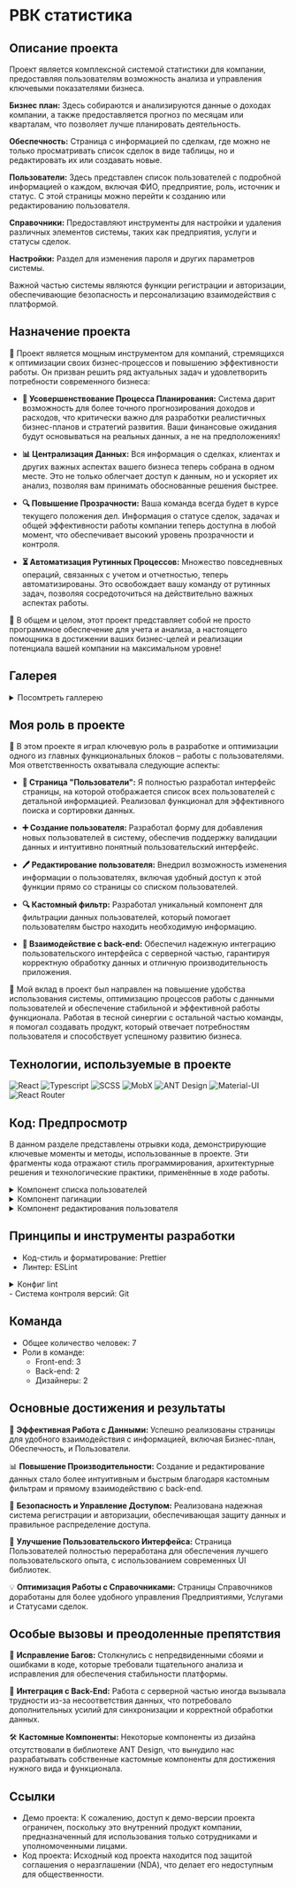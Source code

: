 # РВК статистика

## Описание проекта

Проект является комплексной системой статистики для компании, предоставляя пользователям возможность анализа и управления ключевыми показателями бизнеса.

**Бизнес план:** Здесь собираются и анализируются данные о доходах компании, а также предоставляется прогноз по месяцам или кварталам, что позволяет лучше планировать деятельность.

**Обеспечность:** Страница с информацией по сделкам, где можно не только просматривать список сделок в виде таблицы, но и редактировать их или создавать новые.

**Пользователи:** Здесь представлен список пользователей с подробной информацией о каждом, включая ФИО, предприятие, роль, источник и статус. С этой страницы можно перейти к созданию или редактированию пользователя.

**Справочники:** Предоставляют инструменты для настройки и удаления различных элементов системы, таких как предприятия, услуги и статусы сделок.

**Настройки:** Раздел для изменения пароля и других параметров системы.

Важной частью системы являются функции регистрации и авторизации, обеспечивающие безопасность и персонализацию взаимодействия с платформой.


## Назначение проекта

🚀 Проект является мощным инструментом для компаний, стремящихся к оптимизации своих бизнес-процессов и повышению эффективности работы. Он призван решить ряд актуальных задач и удовлетворить потребности современного бизнеса:

- **🎯 Усовершенствование Процесса Планирования:** Система дарит возможность для более точного прогнозирования доходов и расходов, что критически важно для разработки реалистичных бизнес-планов и стратегий развития. Ваши финансовые ожидания будут основываться на реальных данных, а не на предположениях!

- **📊 Централизация Данных:** Вся информация о сделках, клиентах и других важных аспектах вашего бизнеса теперь собрана в одном месте. Это не только облегчает доступ к данным, но и ускоряет их анализ, позволяя вам принимать обоснованные решения быстрее.

- **🔍 Повышение Прозрачности:** Ваша команда всегда будет в курсе текущего положения дел. Информация о статусе сделок, задачах и общей эффективности работы компании теперь доступна в любой момент, что обеспечивает высокий уровень прозрачности и контроля.

- **⏳ Автоматизация Рутинных Процессов:** Множество повседневных операций, связанных с учетом и отчетностью, теперь автоматизированы. Это освобождает вашу команду от рутинных задач, позволяя сосредоточиться на действительно важных аспектах работы.

🌟 В общем и целом, этот проект представляет собой не просто программное обеспечение для учета и анализа, а настоящего помощника в достижении ваших бизнес-целей и реализации потенциала вашей компании на максимальном уровне!


## Галерея

<details>
  <summary>Посомтреть галлерею</summary>

  ![Изображение 1](https://github.com/BrandonWF1/rvk-statistics/blob/main/screen%201.png)

</details>

## Моя роль в проекте

🔧 В этом проекте я играл ключевую роль в разработке и оптимизации одного из главных функциональных блоков – работы с пользователями. Моя ответственность охватывала следующие аспекты:

- **👤 Страница "Пользователи":** Я полностью разработал интерфейс страницы, на которой отображается список всех пользователей с детальной информацией. Реализовал функционал для эффективного поиска и сортировки данных.

- **➕ Создание пользователя:** Разработал форму для добавления новых пользователей в систему, обеспечив поддержку валидации данных и интуитивно понятный пользовательский интерфейс.

- **🖊 Редактирование пользователя:** Внедрил возможность изменения информации о пользователях, включая удобный доступ к этой функции прямо со страницы со списком пользователей.

- **🔍 Кастомный фильтр:** Разработал уникальный компонент для фильтрации данных пользователей, который помогает пользователям быстро находить необходимую информацию.

- **🔄 Взаимодействие с back-end:** Обеспечил надежную интеграцию пользовательского интерфейса с серверной частью, гарантируя корректную обработку данных и отличную производительность приложения.

🎯 Мой вклад в проект был направлен на повышение удобства использования системы, оптимизацию процессов работы с данными пользователей и обеспечение стабильной и эффективной работы функционала. Работая в тесной синергии с остальной частью команды, я помогал создавать продукт, который отвечает потребностям пользователя и способствует успешному развитию бизнеса.


## Технологии, используемые в проекте

![React](https://img.shields.io/badge/-React-61DAFB?logo=React&logoColor=white&style=for-the-badge)
![Typescript](https://img.shields.io/badge/-Typescript-3178C6?logo=Typescript&logoColor=white&style=for-the-badge)
![SCSS](https://img.shields.io/badge/-SCSS-CC6699?logo=SASS&logoColor=white&style=for-the-badge)
![MobX](https://img.shields.io/badge/-MobX-FF9955?logo=MobX&logoColor=white&style=for-the-badge)
![ANT Design](https://img.shields.io/badge/-ANT%20Design-0170FE?logo=Ant%20Design&logoColor=white&style=for-the-badge)
![Material-UI](https://img.shields.io/badge/-Material%20UI-0081CB?logo=Material-UI&logoColor=white&style=for-the-badge)
![React Router](https://img.shields.io/badge/-React%20Router-CA4245?logo=React%20Router&logoColor=white&style=for-the-badge)

## Код: Предпросмотр

В данном разделе представлены отрывки кода, демонстрирующие ключевые моменты и методы, использованные в проекте. Эти фрагменты кода отражают стиль программирования, архитектурные решения и технологические практики, применённые в ходе работы.

<details>
  <summary>Компонент списка пользователей</summary>

  ```javascript
  import { Row } from "antd";
  import { useCallback, useEffect } from "react";
  import { SearchInput } from "@widgets/search/SearchInput.tsx";
  import { Filter } from "@widgets/filter/Filter.tsx";
  import { EntitiesCounter } from "@widgets/entitiesCounter/EntitiesCounter.tsx";
  import { TableUser } from "./tableUsers/TableUser.tsx";
  import { ModalInfoBody } from "@common/dynamicModalActionBodies/ModalInfoBody.tsx";
  import { PaginationComponent } from "@common/pagination/Pagination.tsx";
  import { rootStore } from "@store/RootStore.ts";
  import { observer } from "mobx-react";
  import useQueryParam from "@utils/hooks/useQueryParam.ts";
  import { TFilterRequestUsers } from "@models/user.ts";
  import { DataWrapper } from "@layout/dataWrapper/DataWrapper.tsx";
  import { INITIAL_NUMBER_OF_ELEMENTS_PER_PAGE_USERS } from "../../../../settings/settings.ts";
  import classes from "./ListUserComponent.module.scss";
  
  export const ListUserComponent = observer(() => {
    const { getQueryParams } = useQueryParam();
    const {
      usersStore: { fetchUsers, countUsers, usersLoading, users, currentPage },
      modalStore: { openModal, closeModal },
    } = rootStore;
  
    const { page } = getQueryParams(["page"]);
  
    const createFetchUserHandler = useCallback(() => {
      // Объект фильтров
      const queryParams: TFilterRequestUsers = {
        page: page || 1,
        "per-page": INITIAL_NUMBER_OF_ELEMENTS_PER_PAGE_USERS,
      };
  
      fetchUsers(queryParams).catch((error) =>
        openModal({
          handlerClose: closeModal,
          body: (
            <ModalInfoBody
              content={error.formattedErrorMessage}
              variant="danger"
            />
          ),
        }),
      );
    }, [closeModal, fetchUsers, openModal, page]);
  
    useEffect(() => {
      createFetchUserHandler();
    }, [createFetchUserHandler]);
  
    return (
      <>
        <Row align="middle" wrap={true} className={classes.queryPanel}>
          <SearchInput className={classes.search} />
          <Filter />
          <EntitiesCounter
            className={classes.countUsersBlock}
            count={countUsers}
            entities="Всего пользователей:"
          />
        </Row>
        <DataWrapper loading={usersLoading} empty={users.length === 0}>
          <TableUser />
          <PaginationComponent
            pageSize={INITIAL_NUMBER_OF_ELEMENTS_PER_PAGE_USERS}
            currentPage={currentPage}
            totalElements={countUsers}
          />
        </DataWrapper>
      </>
    );
  });

  ```
</details>

<details>
  <summary>Компонент пагинации</summary>

  ```javascript
  import { FC } from "react";
  import { Pagination } from "antd";
  import { rootStore } from "@store/RootStore.ts";
  import { observer } from "mobx-react";
  import useQueryParam from "@utils/hooks/useQueryParam.ts";
  import {
    INITIAL_NUMBER_OF_ELEMENTS_PER_PAGE,
    INITIAL_PAGE_NUMBER,
    MIN_BREAKPOINT_WIDTH,
  } from "../../../settings/settings";
  import styles from "./Pagination.module.scss";
  
  type PaginationProps = {
    totalElements: number;
    currentPage?: number;
    pageSize?: number;
  };
  
  export const PaginationComponent: FC<PaginationProps> = observer(
    ({
      totalElements,
      currentPage = INITIAL_PAGE_NUMBER,
      pageSize = INITIAL_NUMBER_OF_ELEMENTS_PER_PAGE,
    }) => {
      const { setQueryParam } = useQueryParam();
      const { windowWidth } = rootStore.uiStore;
  
      const handleChange = (page: number) => setQueryParam("page", String(page));
  
      return (
        <Pagination
          onChange={handleChange}
          current={currentPage}
          defaultPageSize={pageSize}
          showSizeChanger={false}
          total={totalElements}
          className={styles.pagination}
          hideOnSinglePage
          showLessItems={windowWidth <= MIN_BREAKPOINT_WIDTH}
          responsive
        />
      );
    },
  );
  ```
</details>

<details>
  <summary>Компонент редактирования пользователя</summary>

  ```javascript
    import { useNavigate } from "react-router-dom";
    import { Flex } from "antd";
    import { TUsersFormEdit, UsersForm } from "../usersForm/usersForm.tsx";
    import { rootStore } from "@store/RootStore.ts";
    import { Button } from "@ui/button/Button.tsx";
    import { CloseIcon } from "@assets/img";
    import { ModalInfoBody } from "@common/dynamicModalActionBodies/ModalInfoBody.tsx";
    import { DynamicModalActionBody } from "@common/dynamicModalActionBodies/DynamicModalActionBody";
    import { handleFormEditUser } from "./helpers/handleFormEditUser.ts";
    import { TUserData } from "@models/user.ts";
    import { Dispatch, FC, SetStateAction, useState } from "react";
    import { changeStatusUser } from "@api/users.ts";
    import classes from "./EditUserComponent.module.scss";
    
    type TEditUserComponentProps = {
      user: TUserData;
      setUser: Dispatch<SetStateAction<TUserData | null>>;
    };
    
    export const EditUserComponent: FC<TEditUserComponentProps> = ({
      user,
      setUser,
    }) => {
      const navigation = useNavigate();
      const [changeDataLoader, setChangeDataLoader] = useState<boolean>(false);
      const [changeStatusUserLoader, setChangeStatusUserLoader] =
        useState<boolean>(false);
    
      const {
        modalStore: { openModal, closeModal },
        referencesStore: { rolesSelectList, companiesSelectList },
      } = rootStore;
    
      const createToggleStatusHandler = () => {
        setChangeStatusUserLoader(true); // Статус загрузки кнопки
    
        changeStatusUser(user.id)
          .then((newUserData) => setUser(newUserData))
          .catch((error) =>
            openModal({
              // При ошибке открыть модальное окно с ошибкой
              handlerClose: rootStore.modalStore.closeModal,
              body: (
                <ModalInfoBody
                  content={error.formattedErrorMessage}
                  variant="danger"
                />
              ),
            }),
          )
          .finally(() => setChangeStatusUserLoader(false)); // Статус загрузки кнопки
      };
    
      const handleUserBlockAction = () =>
        openModal({
          // Открыть модальное окно с подтверждением действия
          handlerClose: closeModal,
          body: (
            <DynamicModalActionBody
              content={`Вы действительно хотите заблокировать пользователя: ${user.name}?`}
              handlerButton={createToggleStatusHandler}
              textButton="Заблокировать пользователя"
              variant="danger"
            />
          ),
        });
    
      const handleUserUnblockAction = () =>
        openModal({
          // Открыть модальное окно с подтверждением действия
          handlerClose: closeModal,
          body: (
            <DynamicModalActionBody
              content={`Вы действительно хотите разблокировать пользователя: ${user.name}?`}
              handlerButton={createToggleStatusHandler}
              textButton="Разблокировать пользователя"
            />
          ),
        });
    
      const createFormHandler = (data: TUsersFormEdit) => {
        setChangeDataLoader(true);
        handleFormEditUser(data, user.id)
          .then(() => navigation("/users"))
          .catch((error) =>
            openModal({
              handlerClose: closeModal,
              body: (
                <ModalInfoBody
                  content={error.formattedErrorMessage}
                  variant="danger"
                />
              ),
            }),
          )
          .finally(() => setChangeDataLoader(false));
      };
    
      return (
        <UsersForm
          roles={rolesSelectList}
          companies={companiesSelectList}
          company_id={
            user.company
              ? {
                  ...user.company,
                  unavailable: false,
                }
              : undefined
          }
          role_id={
            user?.role && {
              ...user.role,
              unavailable: false,
            }
          }
          email={user?.email}
          name={user?.name}
          handleForm={createFormHandler}
        >
          <Flex className={classes.actionsButton} gap={20}>
            {user?.status.name !== "Активен" ? (
              <Button
                className={classes.changeStatusButton}
                disabled={changeStatusUserLoader}
                onClick={handleUserUnblockAction}
                variant="success"
              >
                Разблокировать
              </Button>
            ) : (
              <Button
                className={classes.changeStatusButton}
                disabled={changeStatusUserLoader}
                onClick={handleUserBlockAction}
                variant="danger"
              >
                <CloseIcon />
                <span>Заблокировать</span>
              </Button>
            )}
            <Button
              className={classes.saveButton}
              disabled={changeDataLoader}
              type="submit"
            >
              Сохранить изменения
            </Button>
          </Flex>
        </UsersForm>
      );
    };
  ```
</details>


## Принципы и инструменты разработки
- Код-стиль и форматирование: Prettier
- Линтер: ESLint
<details>
  <summary>Конфиг lint</summary>

  ```javascript
    module.exports = {
      root: true,
      env: { browser: true, es2020: true },
      extends: [
        'eslint:recommended',
        'plugin:@typescript-eslint/recommended',
        'plugin:react-hooks/recommended',
      ],
      ignorePatterns: ['dist', '.eslintrc.cjs'],
      parser: '@typescript-eslint/parser',
      plugins: ['react-refresh'],
      rules: {
        'react-refresh/only-export-components': [
          'warn',
          { allowConstantExport: true },
        ],
      },
    }
  ```
</details>
- Система контроля версий: Git

## Команда
- Общее количество человек: 7
- Роли в команде:
  - Front-end: 3
  - Back-end: 2
  - Дизайнеры: 2

## Основные достижения и результаты

🚀 **Эффективная Работа с Данными:** Успешно реализованы страницы для удобного взаимодействия с информацией, включая Бизнес-план, Обеспечность, и Пользователи.

📊 **Повышение Производительности:** Создание и редактирование данных стало более интуитивным и быстрым благодаря кастомным фильтрам и прямому взаимодействию с back-end.

🔐 **Безопасность и Управление Доступом:** Реализована надежная система регистрации и авторизации, обеспечивающая защиту данных и правильное распределение доступа.

🎨 **Улучшение Пользовательского Интерфейса:** Страница Пользователей полностью переработана для обеспечения лучшего пользовательского опыта, с использованием современных UI библиотек.

💡 **Оптимизация Работы с Справочниками:** Страницы Справочников доработаны для более удобного управления Предприятиями, Услугами и Статусами сделок.

## Особые вызовы и преодоленные препятствия

🐛 **Исправление Багов:** Столкнулись с непредвиденными сбоями и ошибками в коде, которые требовали тщательного анализа и исправления для обеспечения стабильности платформы.

🔄 **Интеграция с Back-End:** Работа с серверной частью иногда вызывала трудности из-за несоответствия данных, что потребовало дополнительных усилий для синхронизации и корректной обработки данных.

🛠️ **Кастомные Компоненты:** Некоторые компоненты из дизайна отсутствовали в библиотеке ANT Design, что вынудило нас разрабатывать собственные кастомные компоненты для достижения нужного вида и функционала.


## Ссылки

- Демо проекта: К сожалению, доступ к демо-версии проекта ограничен, поскольку это внутренний продукт компании, предназначенный для использования только сотрудниками и уполномоченными лицами.
- Код проекта: Исходный код проекта находится под защитой соглашения о неразглашении (NDA), что делает его недоступным для общественности.

